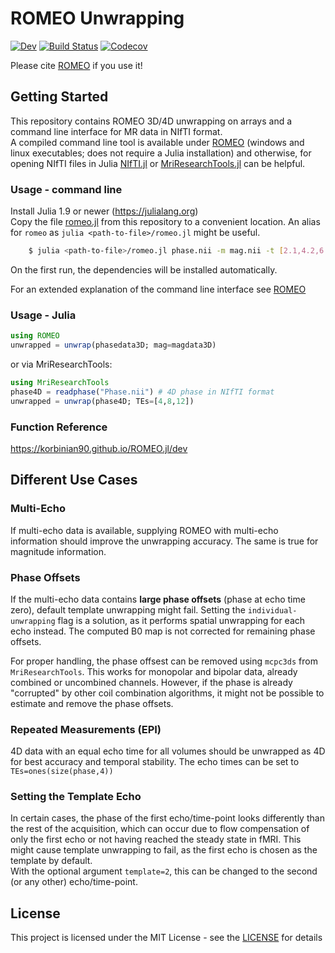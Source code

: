 # ROMEO Unwrapping

[![Dev](https://img.shields.io/badge/docs-dev-blue.svg)](https://korbinian90.github.io/ROMEO.jl/dev)
[![Build Status](https://github.com/korbinian90/ROMEO.jl/workflows/CI/badge.svg)](https://github.com/korbinian90/ROMEO.jl/actions/workflows/ci.yml)
[![Codecov](https://codecov.io/gh/korbinian90/ROMEO.jl/branch/master/graph/badge.svg)](https://codecov.io/gh/korbinian90/ROMEO.jl)

Please cite [ROMEO](https://onlinelibrary.wiley.com/doi/10.1002/mrm.28563) if you use it!

## Getting Started

This repository contains ROMEO 3D/4D unwrapping on arrays and a command line interface for MR data in NIfTI format.  
A compiled command line tool is available under [ROMEO](https://github.com/korbinian90/ROMEO) (windows and linux executables; does not require a Julia installation) and otherwise, for opening NIfTI files in Julia [NIfTI.jl](https://github.com/JuliaIO/NIfTI.jl) or [MriResearchTools.jl](https://github.com/korbinian90/MriResearchTools.jl) can be helpful.

### Usage - command line

Install Julia 1.9 or newer (https://julialang.org)  
Copy the file [romeo.jl](https://github.com/korbinian90/ROMEO.jl/blob/master/romeo.jl) from this repository to a convenient location. An alias for `romeo` as `julia <path-to-file>/romeo.jl` might be useful.

```bash
    $ julia <path-to-file>/romeo.jl phase.nii -m mag.nii -t [2.1,4.2,6.3] -o results
```

On the first run, the dependencies will be installed automatically.

For an extended explanation of the command line interface see [ROMEO](https://github.com/korbinian90/ROMEO)  

### Usage - Julia

```julia
using ROMEO
unwrapped = unwrap(phasedata3D; mag=magdata3D)
```

or via MriResearchTools:

```julia
using MriResearchTools
phase4D = readphase("Phase.nii") # 4D phase in NIfTI format
unwrapped = unwrap(phase4D; TEs=[4,8,12])
```

### Function Reference
https://korbinian90.github.io/ROMEO.jl/dev

## Different Use Cases
### Multi-Echo
If multi-echo data is available, supplying ROMEO with multi-echo information should improve the unwrapping accuracy. The same is true for magnitude information.

### Phase Offsets
If the multi-echo data contains **large phase offsets** (phase at echo time zero), default template unwrapping might fail. Setting the `individual-unwrapping` flag is a solution, as it performs spatial unwrapping for each echo instead. The computed B0 map is not corrected for remaining phase offsets.

For proper handling, the phase offsest can be removed using `mcpc3ds` from `MriResearchTools`. This works for monopolar and bipolar data, already combined or uncombined channels. However, if the phase is already "corrupted" by other coil combination algorithms, it might not be possible to estimate and remove the phase offsets.

### Repeated Measurements (EPI)
4D data with an equal echo time for all volumes should be unwrapped as 4D for best accuracy and temporal stability. The echo times can be set to `TEs=ones(size(phase,4))`

### Setting the Template Echo
In certain cases, the phase of the first echo/time-point looks differently than the rest of the acquisition, which can occur due to flow compensation of only the first echo or not having reached the steady state in fMRI. This might cause template unwrapping to fail, as the first echo is chosen as the template by default.  
With the optional argument `template=2`, this can be changed to the second (or any other) echo/time-point.

## License
This project is licensed under the MIT License - see the [LICENSE](https://github.com/korbinian90/ROMEO.jl/blob/master/LICENSE) for details
